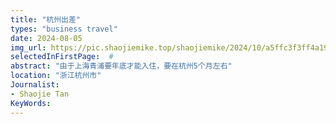 ```yaml
---
title: "杭州出差"
types: "business travel"
date: 2024-08-05
img_url: https://pic.shaojiemike.top/shaojiemike/2024/10/a5ffc3f3ff4a19312571a0f969aacaea.jpg
selectedInFirstPage:  # 
abstract: "由于上海青浦要年底才能入住，要在杭州5个月左右"
location: "浙江杭州市"
Journalist:
- Shaojie Tan
KeyWords:
---
```

